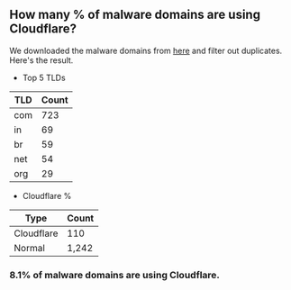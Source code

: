 ## How many % of malware domains are using Cloudflare?


We downloaded the malware domains from [here](https://urlhaus.abuse.ch) and filter out duplicates.
Here's the result.


[//]: # (start replacement)


- Top 5 TLDs

| TLD | Count |
| --- | --- |
| com | 723 |
| in | 69 |
| br | 59 |
| net | 54 |
| org | 29 |


- Cloudflare %

| Type | Count |
| --- | --- |
| Cloudflare | 110 |
| Normal | 1,242 |


### 8.1% of malware domains are using Cloudflare.
